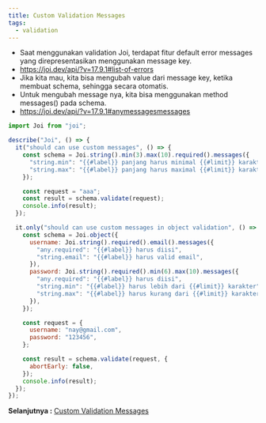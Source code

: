 ```yaml
---
title: Custom Validation Messages
tags:
  - validation
---
```


- Saat menggunakan validation Joi, terdapat fitur default error messages yang direpresentasikan menggunakan message key.
- https://joi.dev/api/?v=17.9.1#list-of-errors
- Jika kita mau, kita bisa mengubah value dari message key, ketika membuat schema, sehingga secara otomatis.
- Untuk mengubah message nya, kita bisa menggunakan method messages() pada schema.
- https://joi.dev/api/?v=17.9.1#anymessagesmessages

```js
import Joi from "joi";

describe("Joi", () => {
  it("should can use custom messages", () => {
    const schema = Joi.string().min(3).max(10).required().messages({
      "string.min": "{{#label}} panjang harus minimal {{#limit}} karakter",
      "string.max": "{{#label}} panjang harus maximal {{#limit}} karakter",
    });

    const request = "aaa";
    const result = schema.validate(request);
    console.info(result);
  });

  it.only("should can use custom messages in object validation", () => {
    const schema = Joi.object({
      username: Joi.string().required().email().messages({
        "any.required": "{{#label}} harus diisi",
        "string.email": "{{#label}} harus valid email",
      }),
      password: Joi.string().required().min(6).max(10).messages({
        "any.required": "{{#label}} harus diisi",
        "string.min": "{{#label}} harus lebih dari {{#limit}} karakter",
        "string.max": "{{#label}} harus kurang dari {{#limit}} karakter",
      }),
    });

    const request = {
      username: "nay@gmail.com",
      password: "123456",
    };

    const result = schema.validate(request, {
      abortEarly: false,
    });
    console.info(result);
  });
});
```

**Selanjutnya :** [Custom Validation Messages](customvalidation.md)
